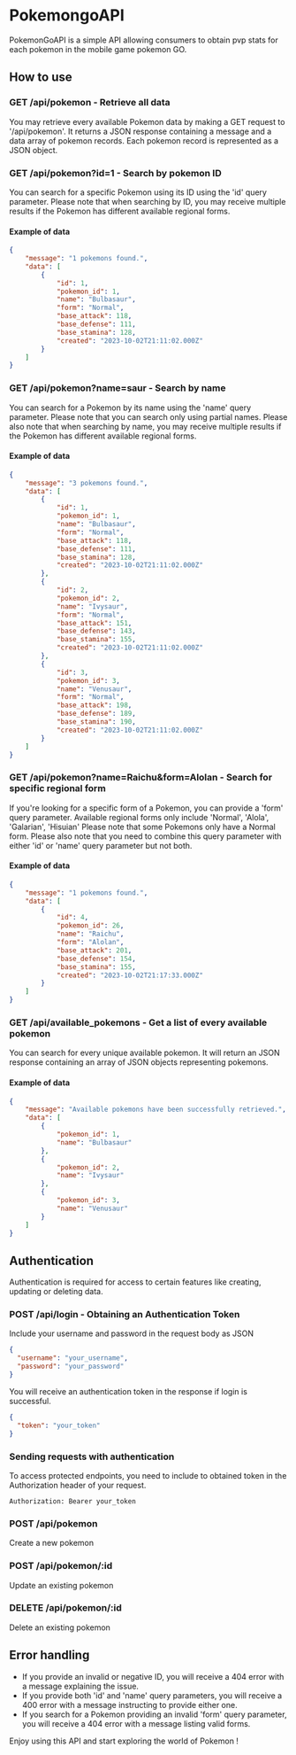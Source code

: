 # PokemongoAPI

PokemonGoAPI is a simple API allowing consumers to obtain pvp stats for each pokemon in the mobile game pokemon GO.

## How to use

### GET /api/pokemon - Retrieve all data
You may retrieve every available Pokemon data by making a GET request to '/api/pokemon'. It returns a JSON response containing a message and a data array of pokemon records. Each pokemon record is represented as a JSON object. 

### GET /api/pokemon?id=1 - Search by pokemon ID
You can search for a specific Pokemon using its ID using the 'id' query parameter.
Please note that when searching by ID, you may receive multiple results if the Pokemon has different available regional forms.
#### Example of data
```json
{
	"message": "1 pokemons found.",
	"data": [
		{
			"id": 1,
			"pokemon_id": 1,
			"name": "Bulbasaur",
			"form": "Normal",
			"base_attack": 118,
			"base_defense": 111,
			"base_stamina": 128,
			"created": "2023-10-02T21:11:02.000Z"
		}
	]
}
```

### GET /api/pokemon?name=saur - Search by name
You can search for a Pokemon by its name using the 'name' query parameter. Please note that you can search only using partial names.
Please also note that when searching by name, you may receive multiple results if the Pokemon has different available regional forms.
#### Example of data
```json
{
	"message": "3 pokemons found.",
	"data": [
		{
			"id": 1,
			"pokemon_id": 1,
			"name": "Bulbasaur",
			"form": "Normal",
			"base_attack": 118,
			"base_defense": 111,
			"base_stamina": 128,
			"created": "2023-10-02T21:11:02.000Z"
		},
		{
			"id": 2,
			"pokemon_id": 2,
			"name": "Ivysaur",
			"form": "Normal",
			"base_attack": 151,
			"base_defense": 143,
			"base_stamina": 155,
			"created": "2023-10-02T21:11:02.000Z"
		},
		{
			"id": 3,
			"pokemon_id": 3,
			"name": "Venusaur",
			"form": "Normal",
			"base_attack": 198,
			"base_defense": 189,
			"base_stamina": 190,
			"created": "2023-10-02T21:11:02.000Z"
		}
	]
}
```

### GET /api/pokemon?name=Raichu&form=Alolan - Search for specific regional form
If you're looking for a specific form of a Pokemon, you can provide a 'form' query parameter.
Available regional forms only include 'Normal', 'Alola', 'Galarian', 'Hisuian'
Please note that some Pokemons only have a Normal form.
Please also note that you need to combine this query parameter with either 'id' or 'name' query parameter but not both.
#### Example of data
```json
{
	"message": "1 pokemons found.",
	"data": [
		{
			"id": 4,
			"pokemon_id": 26,
			"name": "Raichu",
			"form": "Alolan",
			"base_attack": 201,
			"base_defense": 154,
			"base_stamina": 155,
			"created": "2023-10-02T21:17:33.000Z"
		}
	]
}
```

### GET /api/available_pokemons - Get a list of every available pokemon
You can search for every unique available pokemon. It will return an JSON response containing an array of JSON objects representing pokemons.
#### Example of data
```json
{
	"message": "Available pokemons have been successfully retrieved.",
	"data": [
		{
			"pokemon_id": 1,
			"name": "Bulbasaur"
		},
		{
			"pokemon_id": 2,
			"name": "Ivysaur"
		},
		{
			"pokemon_id": 3,
			"name": "Venusaur"
		}
	]
}
``` 

## Authentication
Authentication is required for access to certain features like creating, updating or deleting data.

### POST /api/login - Obtaining an Authentication Token
Include your username and password in the request body as JSON

```json
{
  "username": "your_username",
  "password": "your_password"
}
```
You will receive an authentication token in the response if login is successful.

```json
{
  "token": "your_token"
}
```

### Sending requests with authentication
To access protected endpoints, you need to include to obtained token in the Authorization header of your request.

```
Authorization: Bearer your_token
```

### POST /api/pokemon
Create a new pokemon

### POST /api/pokemon/:id
Update an existing pokemon

### DELETE /api/pokemon/:id
Delete an existing pokemon

## Error handling
- If you provide an invalid or negative ID, you will receive a 404 error with a message explaining the issue.
- If you provide both 'id' and 'name' query parameters, you will receive a 400 error with a message instructing to provide either one.
- If you search for a Pokemon providing an invalid 'form' query parameter, you will receive a 404 error with a message listing valid forms.

Enjoy using this API and start exploring the world of Pokemon !